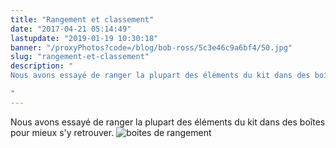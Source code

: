 ```yaml
---
title: "Rangement et classement"
date: "2017-04-21 05:14:49"
lastupdate: "2019-01-19 10:30:18"
banner: "/proxyPhotos?code=/blog/bob-ross/5c3e46c9a6bf4/50.jpg"
slug: "rangement-et-classement"
description: " 
Nous avons essayé de ranger la plupart des éléments du kit dans des boîtes pour mieux s'y retrouver.

"
---
```

Nous avons essayé de ranger la plupart des éléments du kit dans des boîtes pour mieux s'y retrouver.
![boites de rangement](https://static.wixstatic.com/media/4d79d8_67710c4c4e3f4c458278367aa28f64fd~mv2_d_5312_2988_s_4_2.jpg/v1/fill/w_1019,h_573,al_c,q_90,usm_0.66_1.00_0.01/4d79d8_67710c4c4e3f4c458278367aa28f64fd~mv2_d_5312_2988_s_4_2.jpg)
    